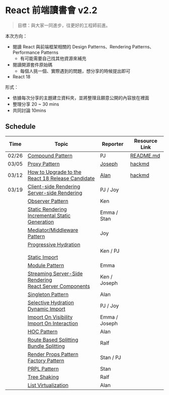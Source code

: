 # React 前端讀書會 v2.2

> 目標：與大家一同進步，往更好的工程師前進。

本次方向：

- 閱讀 React 與前端框架相關的 Design Patterns、Rendering Patterns、Performance Patterns
  - 有可能需要自己找其他資源來補充
- 閱讀開源套件原始碼
  - 每個人挑一個、實際遇到的問題，想分享的時候提出即可
- React 18

形式：

- 依據每次分享的主題建立資料夾，並將整理且願意公開的內容放在裡面
- 整理分享 20 ~ 30 mins
- 共同討論 10mins

## Schedule

| Time  | Topic                                                        | Reporter                                | Resource Link                                           |
| ----- | ------------------------------------------------------------ | --------------------------------------- | ------------------------------------------------------- |
| 02/26 | [Compound Pattern](https://www.patterns.dev/posts/compound-pattern/) | PJ                                      | [README.md](./Compound%20Pattern)                       |
| 03/05 | [Proxy Pattern](https://www.patterns.dev/posts/proxy-pattern/) | [Joseph](https://github.com/joseph2068) | [hackmd](https://hackmd.io/bZaCFJKTRMqR_rBqEkBFvg?view) |
| 03/12 | [How to Upgrade to the React 18 Release Candidate](https://reactjs.org/blog/2022/03/08/react-18-upgrade-guide.html) | [Alan](https://github.com/ChaoTzuJung)  | [hackmd](https://hackmd.io/mzTXi3yqQLqpy-qgV9GO5A?view) |
| 03/19 | [Client-side Rendering](https://www.patterns.dev/posts/client-side-rendering/)<br />[Server-side Rendering](https://www.patterns.dev/posts/server-side-rendering/) | PJ / Joy                                |                                                         |
|       | [Observer Pattern](https://www.patterns.dev/posts/observer-pattern/) | Ken                                     |                                                         |
|       | [Static Rendering](https://www.patterns.dev/posts/static-rendering/)<br />[Incremental Static Generation](https://www.patterns.dev/posts/incremental-static-rendering/) | Emma / Stan                             |                                                         |
|       | [Mediator/Middleware Pattern](https://www.patterns.dev/posts/mediator-pattern/) | Joy                                     |                                                         |
|       | [Progressive Hydration](https://www.patterns.dev/posts/progressive-hydration/) <br /><br />[Static Import](https://www.patterns.dev/posts/static-import/) | Ken / PJ                                |                                                         |
|       | [Module Pattern](https://www.patterns.dev/posts/module-pattern/) | Emma                                    |                                                         |
|       | [Streaming Server-Side Rendering](https://www.patterns.dev/posts/ssr/) <br />[React Server Components](https://www.patterns.dev/posts/react-server-components/) | Ken / Joseph                            |                                                         |
|       | [Singleton Pattern](https://www.patterns.dev/posts/singleton-pattern/) | Alan                                    |                                                         |
|       | [Selective Hydration](https://www.patterns.dev/posts/react-selective-hydration/)<br />[Dynamic Import](https://www.patterns.dev/posts/dynamic-import/) | PJ / Joy                                |                                                         |
|       | [Import On Visibility](https://www.patterns.dev/posts/import-on-visibility/)<br />[Import On Interaction](https://www.patterns.dev/posts/import-on-interaction/) | Emma / Joseph                           |                                                         |
|       | [HOC Pattern](https://www.patterns.dev/posts/hoc-pattern/)   | Alan                                    |                                                         |
|       | [Route Based Splitting](https://www.patterns.dev/posts/route-based/)<br />[Bundle Splitting](https://www.patterns.dev/posts/bundle-splitting/) | Ralf                                    |                                                         |
|       | [Render Props Pattern](https://www.patterns.dev/posts/render-props-pattern/)<br />[Factory Pattern](https://www.patterns.dev/posts/factory-pattern/) | Stan / PJ                               |                                                         |
|       | [PRPL Pattern](https://www.patterns.dev/posts/prpl/)         | Stan                                    |                                                         |
|       | [Tree Shaking](https://www.patterns.dev/posts/tree-shaking/) | Ralf                                    |                                                         |
|       | [List Virtualization](https://www.patterns.dev/posts/virtual-lists/) | Alan                                    |                                                         |

